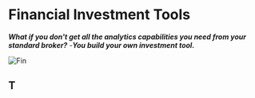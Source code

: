 # Financial Investment Tools

***What if you don't get all the analytics capabilities you need from your standard broker?***
-***You build your own investment tool.***

![Fin](https://images.unsplash.com/photo-1559589689-577aabd1db4f?ixlib=rb-1.2.1&ixid=eyJhcHBfaWQiOjEyMDd9&auto=format&fit=crop&w=1650&q=80)

## T
